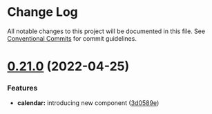 # Change Log

All notable changes to this project will be documented in this file.
See [Conventional Commits](https://conventionalcommits.org) for commit guidelines.

# [0.21.0](https://github.com/lskjs/ratsel/compare/v0.20.2...v0.21.0) (2022-04-25)


### Features

* **calendar:** introducing new component ([3d0589e](https://github.com/lskjs/ratsel/commit/3d0589ea633a306197082d5a2c608284a161e672))
